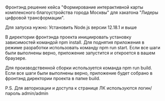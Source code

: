 Фронтэнд решение кейса "Формирование интерактивной карты комплексного благоустройства города Москвы" для хакатона "Лидеры цифровой трансформации".

Для запуска нужно: Установить Node.js версии 12.18.1 и выше

В директории фронтэнда проекта инициировать установку зависимостей командой npm install. Для поднятия приложения в режиме разработки использовать команду npm run start. Если все шаги были выполнены верно, приложение запустится и откроется в вашем браузере.

Для производственной сборки используется команда npm run build. Если все шаги были выполнены верно, приложение будет собрано в фронтэнд директории проекта в папке build.

P.S. Для авторизации и доступа к странице ЛК используются логин/пароль admin/admin